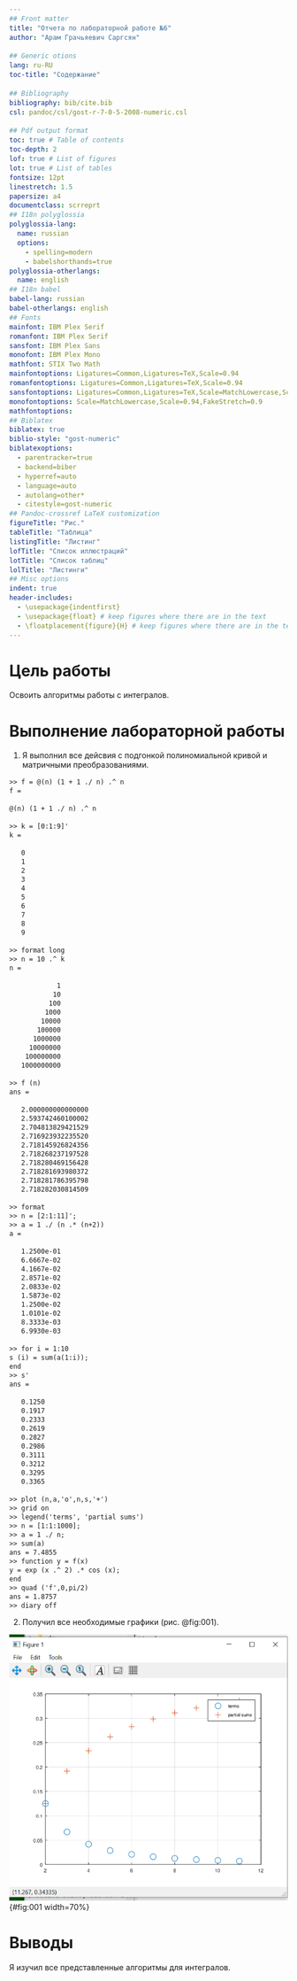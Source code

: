 ```yaml
---
## Front matter
title: "Отчета по лабораторной работе №6"
author: "Арам Грачьяевич Саргсян"

## Generic otions
lang: ru-RU
toc-title: "Содержание"

## Bibliography
bibliography: bib/cite.bib
csl: pandoc/csl/gost-r-7-0-5-2008-numeric.csl

## Pdf output format
toc: true # Table of contents
toc-depth: 2
lof: true # List of figures
lot: true # List of tables
fontsize: 12pt
linestretch: 1.5
papersize: a4
documentclass: scrreprt
## I18n polyglossia
polyglossia-lang:
  name: russian
  options:
	- spelling=modern
	- babelshorthands=true
polyglossia-otherlangs:
  name: english
## I18n babel
babel-lang: russian
babel-otherlangs: english
## Fonts
mainfont: IBM Plex Serif
romanfont: IBM Plex Serif
sansfont: IBM Plex Sans
monofont: IBM Plex Mono
mathfont: STIX Two Math
mainfontoptions: Ligatures=Common,Ligatures=TeX,Scale=0.94
romanfontoptions: Ligatures=Common,Ligatures=TeX,Scale=0.94
sansfontoptions: Ligatures=Common,Ligatures=TeX,Scale=MatchLowercase,Scale=0.94
monofontoptions: Scale=MatchLowercase,Scale=0.94,FakeStretch=0.9
mathfontoptions:
## Biblatex
biblatex: true
biblio-style: "gost-numeric"
biblatexoptions:
  - parentracker=true
  - backend=biber
  - hyperref=auto
  - language=auto
  - autolang=other*
  - citestyle=gost-numeric
## Pandoc-crossref LaTeX customization
figureTitle: "Рис."
tableTitle: "Таблица"
listingTitle: "Листинг"
lofTitle: "Список иллюстраций"
lotTitle: "Список таблиц"
lolTitle: "Листинги"
## Misc options
indent: true
header-includes:
  - \usepackage{indentfirst}
  - \usepackage{float} # keep figures where there are in the text
  - \floatplacement{figure}{H} # keep figures where there are in the text
---
```


# Цель работы

Освоить алгоритмы работы с интегралов.


# Выполнение лабораторной работы

1. Я выполнил все дейсвия с подгонкой полиномиальной кривой и матричными преобразованиями.

```
>> f = @(n) (1 + 1 ./ n) .^ n
f =

@(n) (1 + 1 ./ n) .^ n

>> k = [0:1:9]'
k =

   0
   1
   2
   3
   4
   5
   6
   7
   8
   9

>> format long
>> n = 10 .^ k
n =

            1
           10
          100
         1000
        10000
       100000
      1000000
     10000000
    100000000
   1000000000

>> f (n)
ans =

   2.000000000000000
   2.593742460100002
   2.704813829421529
   2.716923932235520
   2.718145926824356
   2.718268237197528
   2.718280469156428
   2.718281693980372
   2.718281786395798
   2.718282030814509

>> format
>> n = [2:1:11]';
>> a = 1 ./ (n .* (n+2))
a =

   1.2500e-01
   6.6667e-02
   4.1667e-02
   2.8571e-02
   2.0833e-02
   1.5873e-02
   1.2500e-02
   1.0101e-02
   8.3333e-03
   6.9930e-03

>> for i = 1:10
s (i) = sum(a(1:i));
end
>> s'
ans =

   0.1250
   0.1917
   0.2333
   0.2619
   0.2827
   0.2986
   0.3111
   0.3212
   0.3295
   0.3365

>> plot (n,a,'o',n,s,'+')
>> grid on
>> legend('terms', 'partial sums')
>> n = [1:1:1000];
>> a = 1 ./ n;
>> sum(a)
ans = 7.4855
>> function y = f(x)
y = exp (x .^ 2) .* cos (x);
end
>> quad ('f',0,pi/2)
ans = 1.8757
>> diary off

```

2. Получил все необходимые графики (рис. @fig:001).

![Частичные суммы](image/l6_1.png){#fig:001 width=70%}



# Выводы

Я изучил все представленные алгоритмы для интегралов.